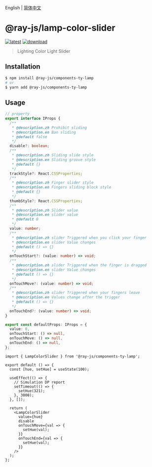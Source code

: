 English | [简体中文](./README-zh_CN.md)

# @ray-js/lamp-color-slider

[![latest](https://img.shields.io/npm/v/@ray-js/lamp-color-slider/latest.svg)](https://www.npmjs.com/package/@ray-js/lamp-color-slider) [![download](https://img.shields.io/npm/dt/@ray-js/lamp-color-slider.svg)](https://www.npmjs.com/package/@ray-js/lamp-color-slider)

> Lighting Color Light Slider

## Installation

```sh
$ npm install @ray-js/components-ty-lamp
# or
$ yarn add @ray-js/components-ty-lamp
```

## Usage

```ts
// property
export interface IProps {
  /**
   * @description.zh Prohibit sliding
   * @description.en Ban sliding
   * @default false
   */
  disable?: boolean;
  /**
   * @description.zh Sliding slide style
   * @description.en Sliding groove style
   * @default {}
   */
  trackStyle?: React.CSSProperties;
  /**
   * @description.zh Finger slider style
   * @description.en Fingers sliding block style
   * @default {}
   */
  thumbStyle?: React.CSSProperties;
  /**
   * @description.zh Slider value
   * @description.en slider value
   * @default 0
   */
  value: number;
  /**
   * @description.zh slider Triggered when you click your finger
   * @description.en slider Value changes
   * @default () => {}
   */
  onTouchStart?: (value: number) => void;
  /**
   * @description.zh slider Triggered when the finger is dragged
   * @description.en slider Value changes
   * @default () => {}
   */
  onTouchMove?: (value: number) => void;
  /**
   * @description.zh slider Triggered when your fingers leave
   * @description.en Values change after the trigger
   * @default () => {}
   */
  onTouchEnd?: (value: number) => void;
}

export const defaultProps: IProps = {
  value: 0,
  onTouchStart: () => null,
  onTouchMove: () => null,
  onTouchEnd: () => null,
};
```

```tsx
import { LampColorSlider } from '@ray-js/components-ty-lamp';

export default () => {
  const [hue, setHue] = useState(100);

  useEffect(() => {
    // Simulation DP report
    setTimeout(() => {
      setHue(321);
    }, 3000);
  }, []);

  return (
    <LampColorSlider
      value={hue}
      disable
      onTouchMove={val => {
        setHue(val);
      }}
      onTouchEnd={val => {
        setHue(val);
      }}
    />
  );
};
```
